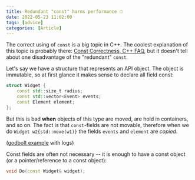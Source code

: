 ```yaml
---
title: Redundant "const" harms performance ⏱
date: 2022-05-23 11:02:00
tags: [advice]
categories: [Article]
---
```


The correct using of `const` is a big topic in C++. The coolest explanation of this topic
is probably there: [Const Correctness, C++ FAQ](https://isocpp.org/wiki/faq/const-correctness),
but it doesn't tell about one disadvantage of the "redundant" `const`.

Let's say we have a structure that represents an API object. The object is immutable, so at first glance it makes
sense to declare all field const:
```c++
struct Widget {
    const std::size_t radius;
    const std::vector<Event> events;
    const Element element;
};
```

But this is bad **when** objects of this type are moved, are hold in containers, and so on.
The fact is that `const`-fields are not movable, therefore when we do `Widget w2{std::move(w1)}`
the fields `events` and `element` are *copied*.

([godbolt example](https://godbolt.org/z/qvbE81WPT) with logs)

Const fields are often not necessary -- it is enough to have a const object (or a pointer/reference to a const object):
```c++
void Do(const Widget& widget);
```
